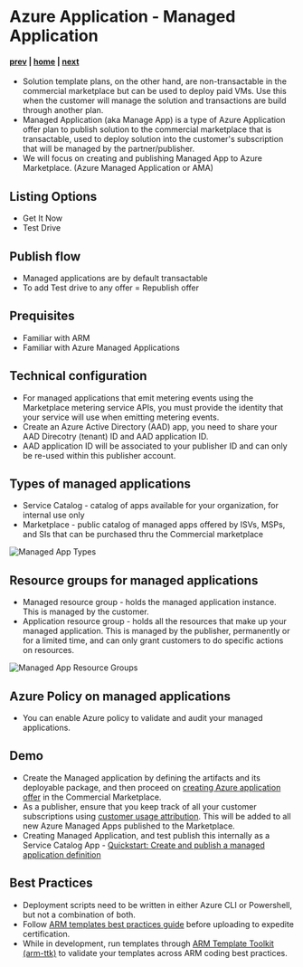 # Azure Application - Managed Application
#### [prev](./saastransact.md) | [home](./welcome.md)  | [next](./references.md)
- Solution template plans, on the other hand, are non-transactable in the commercial marketplace but can be used to deploy paid VMs. Use this when the customer will manage the solution and transactions are build through another plan.
- Managed Application (aka Manage App) is a type of Azure Application offer plan to publish solution to the commercial marketplace that is transactable, used to deploy solution into the customer's subscription that will be managed by the partner/publisher.  
- We will focus on creating and publishing Managed App to Azure Marketplace. (Azure Managed Application or AMA)

## Listing Options
- Get It Now
- Test Drive

## Publish flow
- Managed applications are by default transactable
- To add Test drive to any offer = Republish offer

## Prequisites 
- Familiar with ARM
- Familiar with Azure Managed Applications

## Technical configuration
- For managed applications that emit metering events using the Marketplace metering service APIs, you must provide the identity that your service will use when emitting metering events.
- Create an Azure Active Directory (AAD) app, you need to share your AAD Direcotry (tenant) ID and AAD application ID.
- AAD application ID will be associated to your publisher ID and can only be re-used within this publisher account.

## Types of managed applications
- Service Catalog - catalog of apps available for your organization, for internal use only
- Marketplace - public catalog of managed apps offered by ISVs, MSPs, and SIs that can be purchased thru the Commercial marketplace

![Managed App Types](https://docs.microsoft.com/en-au/azure/azure-resource-manager/managed-applications/media/overview/manage_app_options.png)

## Resource groups for managed applications
- Managed resource group - holds the managed application instance.  This is managed by the customer.
- Application resource group - holds all the resources that make up your managed application. This is managed by the publisher, permanently or for a limited time, and can only grant customers to do specific actions on resources. 

![Managed App Resource Groups](https://docs.microsoft.com/en-au/azure/azure-resource-manager/managed-applications/media/overview/access.png)

## Azure Policy on managed applications
- You can enable Azure policy to validate and audit your managed applications.

## Demo
- Create the Managed application by defining the artifacts and its deployable package, and then proceed on [creating Azure application offer](https://docs.microsoft.com/en-us/azure/marketplace/create-new-azure-apps-offer) in the Commercial Marketplace.
- As a publisher, ensure that you keep track of all your customer subscriptions using [customer usage attribution](https://docs.microsoft.com/en-us/azure/marketplace/azure-partner-customer-usage-attribution).  This will be added to all new Azure Managed Apps published to the Marketplace.
- Creating Managed Application, and test publish this internally as a Service Catalog App - [Quickstart: Create and publish a managed application definition](https://docs.microsoft.com/en-us/azure/azure-resource-manager/managed-applications/publish-service-catalog-app?tabs=azure-powershell)

## Best Practices
- Deployment scripts need to be written in either Azure CLI or Powershell, but not a combination of both.
- Follow [ARM templates best practices guide](https://aka.ms/Best-Practices-Guide) before uploading to expedite certification.
- While in development, run templates through [ARM Template Toolkit (arm-ttk)](https://github.com/Azure/arm-ttk) to validate your templates across ARM coding best practices.

